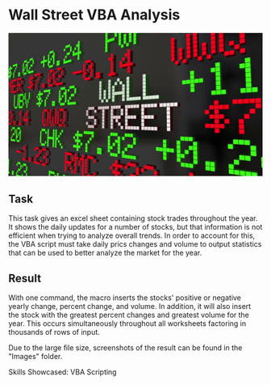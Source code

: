# Wall Street VBA Analysis
![wall_street](images/wall_street.png)

## Task
This task gives an excel sheet containing stock trades throughout the year. It shows the daily updates for a number of stocks, but that information is not efficient when trying to analyze overall trends. In order to account for this, the VBA script must take daily prics changes and volume to output statistics that can be used to better analyze the market for the year.

## Result
With one command, the macro inserts the stocks' positive or negative yearly change, percent change, and volume. In addition, it will also insert the stock with the greatest percent changes and greatest volume for the year. This occurs simultaneously throughout all worksheets factoring in thousands of rows of input. 

Due to the large file size, screenshots of the result can be found in the "Images" folder.

Skills Showcased: VBA Scripting
